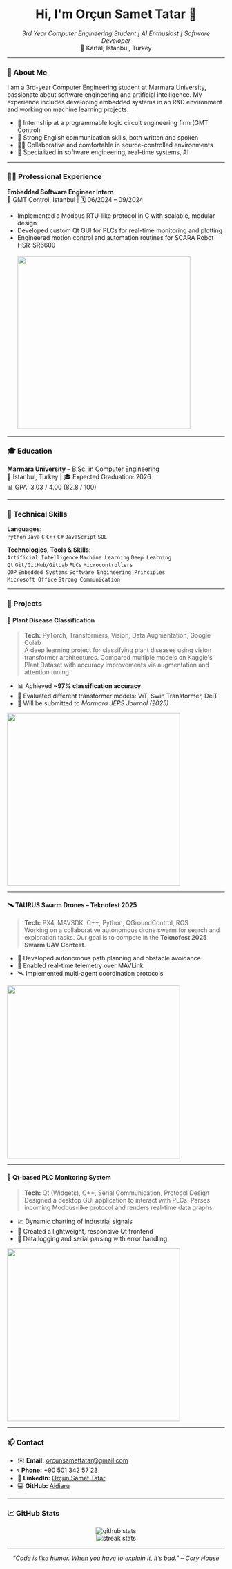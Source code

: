 <h1 align="center">Hi, I'm Orçun Samet Tatar 👋</h1>

<p align="center">
  <i>3rd Year Computer Engineering Student | AI Enthusiast | Software Developer</i><br>
  📍 Kartal, Istanbul, Turkey
</p>

---

### 💼 About Me

I am a 3rd-year Computer Engineering student at Marmara University, passionate about software engineering and artificial intelligence. My experience includes developing embedded systems in an R&D environment and working on machine learning projects.

- 🔬 Internship at a programmable logic circuit engineering firm (GMT Control)
- 🧠 Strong English communication skills, both written and spoken
- 👨‍💻 Collaborative and comfortable in source-controlled environments
- 🤖 Specialized in software engineering, real-time systems, AI

---

### 👨‍💻 Professional Experience

**Embedded Software Engineer Intern**  
📍 GMT Control, Istanbul | 🗓️ 06/2024 – 09/2024  
- Implemented a Modbus RTU-like protocol in C with scalable, modular design  
- Developed custom Qt GUI for PLCs for real-time monitoring and plotting  
- Engineered motion control and automation routines for SCARA Robot HSR-SR6600  
  <br>
  <img src="https://media.giphy.com/media/v1.Y2lkPTc5MGI3NjExM2Uyb2xqbnFpeXNrbHZtcGx3N3RnZXIyd3ZrNWVoYWplb25iMmduYiZlcD12MV9naWZzX3NlYXJjaCZjdD1n/Wj7lNjMNDxSmc/giphy.gif" width="400"/>

---

### 🎓 Education

**Marmara University** – B.Sc. in Computer Engineering  
📍 Istanbul, Turkey | 🎓 Expected Graduation: 2026  
📊 GPA: 3.03 / 4.00 (82.8 / 100)

---

### 🧠 Technical Skills

**Languages:**  
`Python` `Java` `C` `C++` `C#` `JavaScript` `SQL`

**Technologies, Tools & Skills:**  
`Artificial Intelligence` `Machine Learning` `Deep Learning`  
`Qt` `Git/GitHub/GitLab` `PLCs` `Microcontrollers`  
`OOP` `Embedded Systems` `Software Engineering Principles`  
`Microsoft Office` `Strong Communication`

---

### 🚀 Projects

#### 🌿 Plant Disease Classification  
> **Tech:** PyTorch, Transformers, Vision, Data Augmentation, Google Colab  
A deep learning project for classifying plant diseases using vision transformer architectures. Compared multiple models on Kaggle's Plant Dataset with accuracy improvements via augmentation and attention tuning.  
- 📊 Achieved **~97% classification accuracy**  
- 🧪 Evaluated different transformer models: ViT, Swin Transformer, DeiT  
- 📰 Will be submitted to *Marmara JEPS Journal (2025)*  
<img src="https://media.giphy.com/media/QBd2kLB5qDmysEXre9/giphy.gif" width="400"/>

---

#### 🛰️ TAURUS Swarm Drones – Teknofest 2025  
> **Tech:** PX4, MAVSDK, C++, Python, QGroundControl, ROS  
Working on a collaborative autonomous drone swarm for search and exploration tasks. Our goal is to compete in the **Teknofest 2025 Swarm UAV Contest**.  
- 🧠 Developed autonomous path planning and obstacle avoidance  
- 📡 Enabled real-time telemetry over MAVLink  
- 🛰️ Implemented multi-agent coordination protocols  
<img src="https://media.giphy.com/media/dU5JxKz3iNo6zZihgy/giphy.gif" width="400"/>

---

#### 🧾 Qt-based PLC Monitoring System  
> **Tech:** Qt (Widgets), C++, Serial Communication, Protocol Design  
Designed a desktop GUI application to interact with PLCs. Parses incoming Modbus-like protocol and renders real-time data graphs.  
- 📈 Dynamic charting of industrial signals  
- 🧩 Created a lightweight, responsive Qt frontend  
- 💾 Data logging and serial parsing with error handling  
<img src="https://media.giphy.com/media/xT9IgzoKnwFNmISR8I/giphy.gif" width="400"/>

---

### 📫 Contact

- ✉️ **Email:** orcunsamettatar@gmail.com  
- 📞 **Phone:** +90 501 342 57 23  
- 💼 **LinkedIn:** [Orçun Samet Tatar](https://www.linkedin.com/in/orçun-samet-tatar-632699246)  
- 💻 **GitHub:** [Aidiaru](https://github.com/Aidiaru)

---

### 📈 GitHub Stats

<p align="center">
  <img src="https://github-readme-stats.vercel.app/api?username=Aidiaru&show_icons=true&theme=radical" alt="github stats" />
  <br>
  <img src="https://streak-stats.demolab.com/?user=Aidiaru&theme=radical" alt="streak stats" />
</p>

---

<p align="center">
  <i>"Code is like humor. When you have to explain it, it’s bad." – Cory House</i>
</p>
